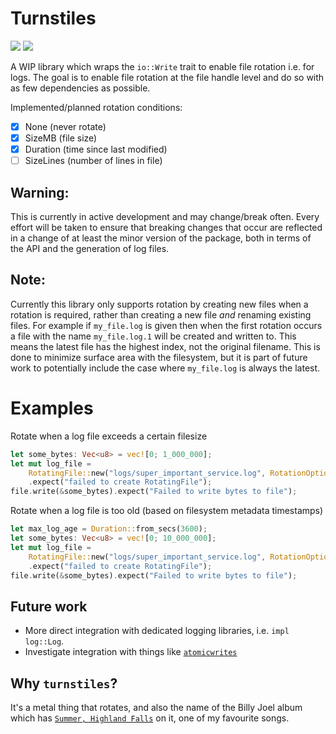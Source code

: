 # Turnstiles

<a href="https://github.com/Zylatis/turnstiles/actions/workflows/rust.yml"><img src="https://github.com/Zylatis/turnstiles/actions/workflows/rust.yml/badge.svg" /></a>
<a href="https://crates.io/crates/turnstiles"><img src="https://raster.shields.io/crates/v/turnstiles.png" /></a>

A WIP library which wraps the `io::Write` trait to enable file rotation i.e. for logs. The goal is to enable file rotation at the file handle level and do so with as few dependencies as possible.

Implemented/planned rotation conditions:
- [x] None (never rotate)
- [x] SizeMB (file size)
- [x] Duration (time since last modified)
- [ ] SizeLines (number of lines in file) 

## Warning:
This is currently in active development and may change/break often. Every effort will be taken to ensure that breaking changes that occur are reflected in a change of at least the minor version of the package, both in terms of the API and the generation of log files.

## Note:
Currently this library only supports rotation by creating new files when a rotation is required, rather than creating a new file _and_ renaming existing files.
For example if `my_file.log` is given then when the first rotation occurs a file with the name `my_file.log.1` will be created and written to. This means the latest file has the highest index, not the original filename. This is done to minimize surface area with the filesystem, but it is part of future work to potentially include the case where `my_file.log` is always the latest.

# Examples
Rotate when a log file exceeds a certain filesize

```rust
let some_bytes: Vec<u8> = vec![0; 1_000_000];
let mut log_file =
    RotatingFile::new("logs/super_important_service.log", RotationOption::SizeMB(500))
    .expect("failed to create RotatingFile");
file.write(&some_bytes).expect("Failed to write bytes to file");
```

Rotate when a log file is too old (based on filesystem metadata timestamps)

```rust
let max_log_age = Duration::from_secs(3600);
let some_bytes: Vec<u8> = vec![0; 10_000_000];
let mut log_file =
    RotatingFile::new("logs/super_important_service.log", RotationOption::Duration(max_log_age))
    .expect("failed to create RotatingFile");
file.write(&some_bytes).expect("Failed to write bytes to file");
```

## Future work
- More direct integration with dedicated logging libraries, i.e. `impl log::Log`.
- Investigate integration with things like [`atomicwrites`](https://crates.io/crates/atomicwrites)

## Why `turnstiles`?
It's a metal thing that rotates, and also the name of the Billy Joel album which has [`Summer, Highland Falls`](https://youtu.be/WsNhuJypNjM) on it, one of my favourite songs.